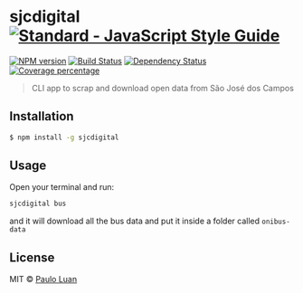 # sjcdigital [![Standard - JavaScript Style Guide][standard-image]][standard-url]

[![NPM version][npm-image]][npm-url] 
[![Build Status][travis-image]][travis-url] 
[![Dependency Status][daviddm-image]][daviddm-url] 
[![Coverage percentage][coveralls-image]][coveralls-url]

> CLI app to scrap and download open data from São José dos Campos

## Installation

```sh
$ npm install -g sjcdigital
```

## Usage

Open your terminal and run: 
```sh
sjcdigital bus
```
and it will download all the bus data and put it inside a folder called `onibus-data`

## License

MIT © [Paulo Luan](github.com/pauloluan)

[npm-image]: https://badge.fury.io/js/sjcdigital.svg
[npm-url]: https://npmjs.org/package/sjcdigital
[travis-image]: https://travis-ci.org/sjcdigital/sjc-digital-cli.svg?branch=master
[travis-url]: https://travis-ci.org/sjcdigital/sjc-digital-cli
[daviddm-image]: https://david-dm.org/sjcdigital/sjc-digital-cli.svg?theme=shields.io
[daviddm-url]: https://david-dm.org/sjcdigital/sjc-digital-cli
[coveralls-image]: https://coveralls.io/repos/sjcdigital/sjc-digital-cli/badge.svg
[coveralls-url]: https://coveralls.io/r/sjcdigital/sjc-digital-cli
[codecov-url]: https://codecov.io/github/sjcdigital/sjc-digital-cli
[codecov-image]: https://img.shields.io/codecov/c/github/sjcdigital/sjc-digital-cli/master.svg?style=flat-square
[standard-image]: https://cdn.rawgit.com/feross/standard/master/badge.svg
[standard-url]: https://github.com/feross/standard